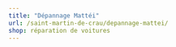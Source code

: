 ```yaml
---
title: "Dépannage Mattéi"
url: /saint-martin-de-crau/depannage-mattei/
shop: réparation de voitures
---
```

